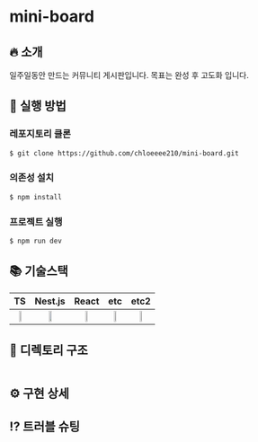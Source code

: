 # mini-board
## 🔥 소개
일주일동안 만드는 커뮤니티 게시판입니다. 목표는 완성 후 고도화 입니다.
## 🚀 실행 방법
### 레포지토리 클론
```bash
$ git clone https://github.com/chloeeee210/mini-board.git
```
### 의존성 설치
```bash
$ npm install
```
### 프로젝트 실행
```bash
$ npm run dev
```
## 📚 기술스택

|TS|Nest.js|React|etc|etc2|
|:-----------:|:-----------:|:-----------:|:-----------:|:-----------:|
<img src="https://user-images.githubusercontent.com/91370858/205333195-7fc1105a-9cb8-445a-9c23-7490e24e43aa.png" width="30%">|<img src="https://user-images.githubusercontent.com/91370858/205332649-9150e9e9-e7c6-45e0-a963-53380d2f818a.png" width="30%"> | <img src="https://user-images.githubusercontent.com/91370858/205333419-c0f2c5b2-02f0-4420-a0a7-38b94949b78e.png" width="30%"> | <img src="" width="30%">|<img src="" width="30%">



## 🌲 디렉토리 구조
```plain-text

```
## ⚙️ 구현 상세
## ⁉️ 트러블 슈팅
